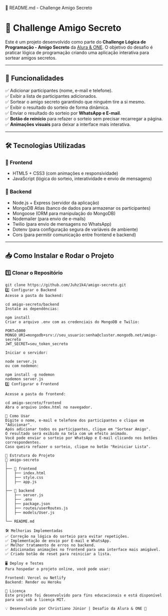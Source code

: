 📌 README.md - Challenge Amigo Secreto

# 🎁 Challenge Amigo Secreto

Este é um projeto desenvolvido como parte do **Challenge Lógica de Programação - Amigo Secreto** da [Alura & ONE](https://cursos.alura.com.br/course/logica-programacao-challenge-amigo-secreto/task/175353). O objetivo do desafio é praticar lógica de programação criando uma aplicação interativa para sortear amigos secretos.

---

## 🚀 **Funcionalidades**

✅ Adicionar participantes (nome, e-mail e telefone).  
✅ Exibir a lista de participantes adicionados.  
✅ Sortear o amigo secreto garantindo que ninguém tire a si mesmo.  
✅ Exibir o resultado do sorteio de forma dinâmica.  
✅ Enviar o resultado do sorteio por **WhatsApp e E-mail**.  
✅ **Botão de reinício** para refazer o sorteio sem precisar recarregar a página.  
✅ **Animações visuais** para deixar a interface mais interativa.

---

## 🛠️ **Tecnologias Utilizadas**

### 🔹 **Frontend**
- HTML5 + CSS3 (com animações e responsividade)
- JavaScript (lógica do sorteio, interatividade e envio de mensagens)

### 🔹 **Backend**
- Node.js + Express (servidor da aplicação)
- MongoDB Atlas (banco de dados para armazenar os participantes)
- Mongoose (ORM para manipulação do MongoDB)
- Nodemailer (para envio de e-mails)
- Twilio (para envio de mensagens no WhatsApp)
- Dotenv (para configuração segura de variáveis de ambiente)
- Cors (para permitir comunicação entre frontend e backend)

---

## 📥 **Como Instalar e Rodar o Projeto**

### **1️⃣ Clonar o Repositório**
```
git clone https://github.com/Juhz1k4/amigo-secreto.git
2️⃣ Configurar o Backend
Acesse a pasta do backend:

cd amigo-secreto/backend
Instale as dependências:

npm install
Criar o arquivo .env com as credenciais do MongoDB e Twilio:

PORT=5000
MONGO_URI=mongodb+srv://seu_usuario:senha@cluster.mongodb.net/amigo-secreto
JWT_SECRET=seu_token_secreto

Iniciar o servidor:

node server.js
ou com nodemon:

npm install -g nodemon
nodemon server.js
3️⃣ Configurar o Frontend

Acesse a pasta do frontend:

cd amigo-secreto/frontend
Abra o arquivo index.html no navegador.

🎲 Como Usar
Digite o nome, e-mail e telefone dos participantes e clique em "Adicionar".
Após adicionar todos os participantes, clique em "Sortear Amigo".
O resultado será exibido na tela com um efeito animado.
Você pode enviar o sorteio por WhatsApp e E-mail clicando nos botões correspondentes.
Caso queira refazer o sorteio, clique no botão "Reiniciar Lista".

📂 Estrutura do Projeto
📂 amigo-secreto
│
├── 📂 frontend
│   ├── index.html
│   ├── style.css
│   ├── app.js
│
├── 📂 backend
│   ├── server.js
│   ├── .env
│   ├── package.json
│   ├── routes/userRoutes.js
│   ├── models/User.js
│
└── README.md

🛠 Melhorias Implementadas
✅ Correção na lógica do sorteio para evitar repetições.
✅ Implementação de envio por E-mail e WhatsApp.
✅ Melhor tratamento de erros no backend.
✅ Adicionadas animações no frontend para uma interface mais amigável.
✅ Criado botão de reset para reiniciar a lista.

🖥️ Deploy e Testes
Para hospedar o projeto online, você pode usar:

Frontend: Vercel ou Netlify
Backend: Render ou Heroku

📝 Licença
Este projeto foi desenvolvido para fins educacionais e está disponível para uso sob a licença MIT.

💡 Desenvolvido por Christiano Júnior | Desafio da Alura & ONE 🚀
